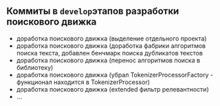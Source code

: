 ## Коммиты в `develop`этапов разработки поискового движка
* доработка поискового движка (выделение отдельного проекта)
* доработка поискового движка (доработка фабрики алгоритмов поиска текста, добавлен бенчмарк поиска дубликатов текстов
* доработка поискового движка (перенос алгоритмов поиска в библиотеку)
* доработка поискового движка (убрал TokenizerProcessorFactory - функционал находится в TokenizerProcessor)
* доработка поискового движка (extended фильтр релевантности)
* ...
